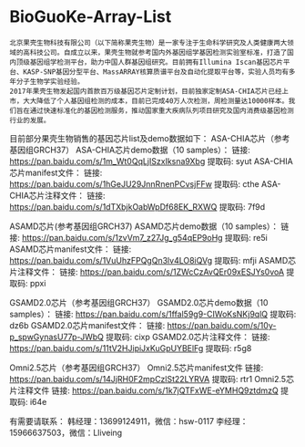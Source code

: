 # BioGuoKe-Array-List
    北京果壳生物科技有限公司（以下简称果壳生物）是一家专注于生命科学研究及人类健康两大领域的高科技公司。自成立以来，果壳生物就参考国内外基因组学基因检测实验室标准，打造了国内顶级基因组学检测平台，助力中国人群基因组研究。目前拥有Illumina Iscan基因芯片平台、KASP-SNP基因分型平台、MassARRAY核算质谱平台及自动化提取平台等，实验人员均有多年分子生物学实验经验。
    2017年果壳生物发起国内首款百万级基因芯片定制计划，目前独家定制ASA-CHIA芯片已经上市，大大降低了个人基因组检测的成本，目前已完成40万人次检测，周检测量达10000样本。我们旨在通过快速标准化的基因检测服务，推动国家重大疾病队列项目研究及国内消费级基因检测行业的发展。
目前部分果壳生物销售的基因芯片list及demo数据如下：
ASA-CHIA芯片（参考基因组GRCH37）
ASA-CHIA芯片demo数据（10 samples）：
链接: https://pan.baidu.com/s/1m_Wt0QqLjISzxIksna9Xbg 提取码: syut
ASA-CHIA芯片manifest文件：
链接: https://pan.baidu.com/s/1hGeJU29JnnRnenPCvsjFFw 提取码: cthe
ASA-CHIA芯片注释文件：
链接: https://pan.baidu.com/s/1dTXbjkOabWpDf68EK_RXWQ 提取码: 7f9d

ASAMD芯片(参考基因组GRCH37)
ASAMD芯片demo数据（10 samples）：
链接: https://pan.baidu.com/s/1zvVm7_z27Jg_g54qEP9oHg 提取码: re5i
ASAMD芯片manifest文件：
链接: https://pan.baidu.com/s/1VuUhzFPQgQn3lv4LO8iQVg 提取码: mfji
ASAMD芯片注释文件：
链接: https://pan.baidu.com/s/1ZWcCzAvQEr09xESJYs0voA 提取码: ppxi

GSAMD2.0芯片（参考基因组GRCH37）
GSAMD2.0芯片demo数据（10 samples）：
链接: https://pan.baidu.com/s/1ffal59g9-CIWoKsNKj9qlQ 提取码: dz6b
GSAMD2.0芯片manifest文件：
链接: https://pan.baidu.com/s/10y-p_spwGynasU77p-JWbQ 提取码: cixp
GSAMD2.0芯片注释文件：
链接: https://pan.baidu.com/s/11tV2HJipiJxKuGpUYBElFg 提取码: r5g8

Omni2.5芯片（参考基因组GRCH37）
Omni2.5芯片manifest文件
链接: https://pan.baidu.com/s/14JjRH0F2mpCzlSt22LYRVA 提取码: rtr1
Omni2.5芯片注释文件
链接: https://pan.baidu.com/s/1k7jQTFxWE-eYMHQ9ztdmzQ 提取码: i64e


有需要请联系：
韩经理：13699124911，微信：hsw-0117
李经理：15966637503，微信：Lliveing
